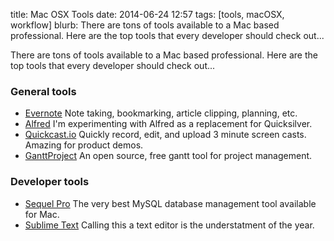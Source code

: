 title: Mac OSX Tools
date: 2014-06-24 12:57
tags: [tools, macOSX, workflow]
blurb: There are tons of tools available to a Mac based professional. Here are the top tools that every developer should check out... 

There are tons of tools available to a Mac based professional. Here are the top tools that every developer should check out...

### General tools

* [Evernote](https://evernote.com/) Note taking, bookmarking, article clipping, planning, etc.
* [Alfred](http://www.alfredapp.com/) I'm experimenting with Alfred as a replacement for Quicksilver.
* [Quickcast.io](http://quickcast.io/) Quickly record, edit, and upload 3 minute screen casts. Amazing for product demos.
* [GanttProject](http://www.ganttproject.biz/) An open source, free gantt tool for project management.

### Developer tools

* [Sequel Pro](http://www.sequelpro.com/) The very best MySQL database management tool available for Mac.
* [Sublime Text](http://www.sublimetext.com/) Calling this a text editor is the understatment of the year. 

